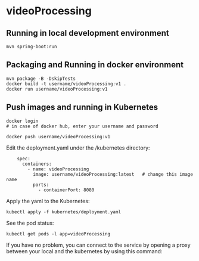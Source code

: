 # videoProcessing

## Running in local development environment

```
mvn spring-boot:run
```

## Packaging and Running in docker environment

```
mvn package -B -DskipTests
docker build -t username/videoProcessing:v1 .
docker run username/videoProcessing:v1
```

## Push images and running in Kubernetes

```
docker login 
# in case of docker hub, enter your username and password

docker push username/videoProcessing:v1
```

Edit the deployment.yaml under the /kubernetes directory:
```
    spec:
      containers:
        - name: videoProcessing
          image: username/videoProcessing:latest   # change this image name
          ports:
            - containerPort: 8080

```

Apply the yaml to the Kubernetes:
```
kubectl apply -f kubernetes/deployment.yaml
```

See the pod status:
```
kubectl get pods -l app=videoProcessing
```

If you have no problem, you can connect to the service by opening a proxy between your local and the kubernetes by using this command:
```
# new terminal
kubectl port-forward deploy/videoProcessing 8080:8080

# another terminal
http localhost:8080
```

If you have any problem on running the pod, you can find the reason by hitting this:
```
kubectl logs -l app=videoProcessing
```

Following problems may be occurred:

1. ImgPullBackOff:  Kubernetes failed to pull the image with the image name you've specified at the deployment.yaml. Please check your image name and ensure you have pushed the image properly.
1. CrashLoopBackOff: The spring application is not running properly. If you didn't provide the kafka installation on the kubernetes, the application may crash. Please install kafka firstly:

https://labs.msaez.io/#/courses/cna-full/full-course-cna/ops-utility

